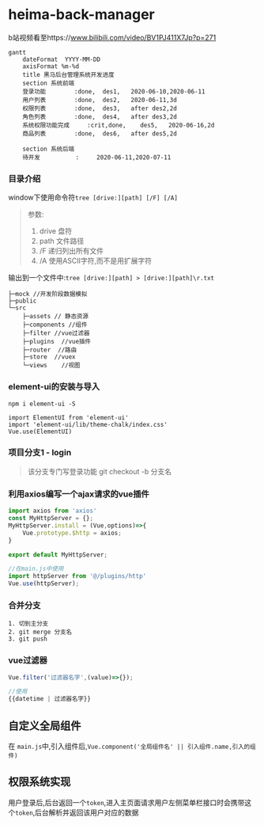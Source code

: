 # heima-back-manager
b站视频看至https://www.bilibili.com/video/BV1PJ411X7Jp?p=271

```mermaid
gantt
    dateFormat  YYYY-MM-DD
    axisFormat %m-%d
    title 黑马后台管理系统开发进度
    section 系统前端
    登录功能        :done,  des1,   2020-06-10,2020-06-11
    用户列表        :done,  des2,   2020-06-11,3d
    权限列表        :done,  des3,   after des2,2d
    角色列表        :done,  des4,   after des3,2d
    系统权限功能完成     :crit,done,    des5,   2020-06-16,2d
    商品列表        :done,  des6,   after des5,2d
    
    section 系统后端
    待开发          :     2020-06-11,2020-07-11
```


### 目录介绍

window下使用命令符`tree [drive:][path] [/F] [/A]`

> 参数:
> 1. drive 盘符
> 2. path 文件路径
> 3. /F 递归列出所有文件
> 4. /A 使用ASCII字符,而不是用扩展字符

输出到一个文件中:`tree [drive:][path] > [drive:][path]\r.txt`

```
├─mock //开发阶段数据模拟
├─public
└─src
    ├─assets // 静态资源
    ├─components //组件
    ├─filter //vue过滤器
    ├─plugins  //vue插件
    ├─router  //路由
    ├─store  //vuex
    └─views    //视图
```

### element-ui的安装与导入
```
npm i element-ui -S

import ElementUI from 'element-ui'
import 'element-ui/lib/theme-chalk/index.css'
Vue.use(ElementUI)
```

### 项目分支1 - login
> 该分支专门写登录功能
> git checkout -b 分支名


### 利用axios编写一个ajax请求的vue插件
```js
import axios from 'axios'
const MyHttpServer = {};
MyHttpServer.install = (Vue,options)=>{
    Vue.prototype.$http = axios;
}

export default MyHttpServer;

//在main.js中使用
import httpServer from '@/plugins/http'
Vue.use(httpServer);
```

### 合并分支
```
1. 切到主分支
2. git merge 分支名
3. git push
```

### vue过滤器
```js
Vue.filter('过滤器名字',(value)=>{});

//使用
{{datetime | 过滤器名字}}
```

## 自定义全局组件
在 `main.js`中,引入组件后,`Vue.component('全局组件名' || 引入组件.name,引入的组件)`

## 权限系统实现
用户登录后,后台返回一个`token`,进入主页面请求用户左侧菜单栏接口时会携带这个`token`,后台解析并返回该用户对应的数据